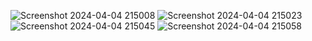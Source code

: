 ![Screenshot 2024-04-04 215008](https://github.com/NavneetKumar10/Amazon-Webpage-HTML-CSS-/assets/64538513/98ee4f28-01a3-4f56-9bd7-3b2444e4e27b)
![Screenshot 2024-04-04 215023](https://github.com/NavneetKumar10/Amazon-Webpage-HTML-CSS-/assets/64538513/3d9c22b5-ec73-4ef0-8460-478f98f735a2)
![Screenshot 2024-04-04 215045](https://github.com/NavneetKumar10/Amazon-Webpage-HTML-CSS-/assets/64538513/b63c381a-6846-47c8-8a1b-3b90b20bf6ab)
![Screenshot 2024-04-04 215058](https://github.com/NavneetKumar10/Amazon-Webpage-HTML-CSS-/assets/64538513/85a3743b-d131-4675-8c01-66cf96a66e98)

